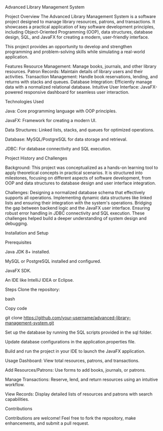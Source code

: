 Advanced Library Management System


Project Overview
The Advanced Library Management System is a software project designed to manage library resources, patrons, and transactions. It showcases a practical application of key software development principles, including Object-Oriented Programming (OOP), data structures, database design, SQL, and JavaFX for creating a modern, user-friendly interface.

This project provides an opportunity to develop and strengthen programming and problem-solving skills while simulating a real-world application.

Features
Resource Management: Manage books, journals, and other library resources.
Patron Records: Maintain details of library users and their activities.
Transaction Management: Handle book reservations, lending, and returns with stacks and queues.
Database Integration: Efficiently manage data with a normalized relational database.
Intuitive User Interface: JavaFX-powered responsive dashboard for seamless user interaction.

Technologies Used

Java: Core programming language with OOP principles.


JavaFX: Framework for creating a modern UI.


Data Structures: Linked lists, stacks, and queues for optimized operations.

Database: MySQL/PostgreSQL for data storage and retrieval.

JDBC: For database connectivity and SQL execution.

Project History and Challenges


Background:
This project was conceptualized as a hands-on learning tool to apply theoretical concepts in practical scenarios.
It is structured into milestones, focusing on different aspects of software development, from OOP and data structures to database design and user interface integration.

Challenges:
Designing a normalized database schema that effectively supports all operations.
Implementing dynamic data structures like linked lists and ensuring their integration with the system's operations.
Bridging the gap between backend logic and the JavaFX user interface.
Ensuring robust error handling in JDBC connectivity and SQL execution.
These challenges helped build a deeper understanding of system design and debugging.

Installation and Setup

Prerequisites

Java JDK 8+ installed.

MySQL or PostgreSQL installed and configured.

JavaFX SDK.

An IDE like IntelliJ IDEA or Eclipse.

Steps
Clone the repository:

bash

Copy code

git clone https://github.com/your-username/advanced-library-management-system.git

Set up the database by running the SQL scripts provided in the sql folder.

Update database configurations in the application.properties file.

Build and run the project in your IDE to launch the JavaFX application.

Usage
Dashboard: View total resources, patrons, and transactions.

Add Resources/Patrons: Use forms to add books, journals, or patrons.

Manage Transactions: Reserve, lend, and return resources using an intuitive workflow.

View Records: Display detailed lists of resources and patrons with search capabilities.


Contributions

Contributions are welcome! Feel free to fork the repository, make enhancements, and submit a pull request.

